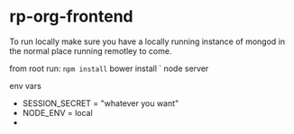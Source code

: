 rp-org-frontend
===================

To run locally make sure you have a locally running instance of mongod in the normal place running remotley to come.

from root run:
` npm install
` bower install
` node server


env vars
- SESSION_SECRET = "whatever you want"
- NODE_ENV = local
- 